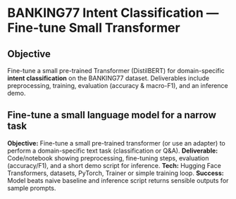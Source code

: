 # BANKING77 Intent Classification — Fine-tune Small Transformer

## Objective
Fine-tune a small pre-trained Transformer (DistilBERT) for domain-specific **intent classification** on the BANKING77 dataset. Deliverables include preprocessing, training, evaluation (accuracy & macro-F1), and an inference demo.

## Fine-tune a small language model for a narrow task

**Objective:** Fine-tune a small pre-trained transformer (or use an adapter) to perform a domain-specific text task (classification or Q&A).
**Deliverable:** Code/notebook showing preprocessing, fine-tuning steps, evaluation (accuracy/F1), and a short demo script for inference.
**Tech:** Hugging Face Transformers, datasets, PyTorch, Trainer or simple training loop.
**Success:** Model beats naive baseline and inference script returns sensible outputs for sample prompts.